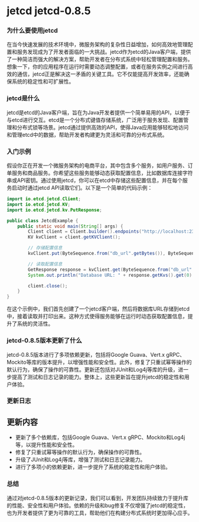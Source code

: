 # jetcd jetcd-0.8.5
### 为什么要使用jetcd

在当今快速发展的技术环境中，微服务架构的复杂性日益增加，如何高效地管理配置和服务发现成为了开发者面临的一大挑战。jetcd作为etcd的Java客户端，提供了一种简洁而强大的解决方案，帮助开发者在分布式系统中轻松管理配置和服务。想象一下，你的应用程序在运行时需要动态调整配置，或者在服务实例之间进行高效的通信，jetcd正是解决这一矛盾的关键工具。它不仅能提高开发效率，还能确保系统的稳定性和可扩展性。

### jetcd是什么

jetcd是etcd的Java客户端，旨在为Java开发者提供一个简单易用的API，以便于与etcd进行交互。etcd是一个分布式键值存储系统，广泛用于服务发现、配置管理和分布式锁等场景。jetcd通过提供高效的API，使得Java应用能够轻松地访问和管理etcd中的数据，帮助开发者构建更为灵活和可靠的分布式系统。

### 入门示例

假设你正在开发一个微服务架构的电商平台，其中包含多个服务，如用户服务、订单服务和商品服务。你希望这些服务能够动态获取配置信息，比如数据库连接字符串或API密钥。通过使用jetcd，你可以在etcd中存储这些配置信息，并在每个服务启动时通过jetcd API读取它们。以下是一个简单的代码示例：

```java
import io.etcd.jetcd.Client;
import io.etcd.jetcd.KV;
import io.etcd.jetcd.kv.PutResponse;

public class JetcdExample {
    public static void main(String[] args) {
        Client client = Client.builder().endpoints("http://localhost:2379").build();
        KV kvClient = client.getKVClient();

        // 存储配置信息
        kvClient.put(ByteSequence.from("db_url".getBytes()), ByteSequence.from("jdbc:mysql://localhost:3306/mydb".getBytes()));

        // 读取配置信息
        GetResponse response = kvClient.get(ByteSequence.from("db_url".getBytes())).get();
        System.out.println("Database URL: " + response.getKvs().get(0).getValue().toStringUtf8());

        client.close();
    }
}
```

在这个示例中，我们首先创建了一个jetcd客户端，然后将数据库URL存储到etcd中，接着读取并打印出来。这种方式使得服务能够在运行时动态获取配置信息，提升了系统的灵活性。

### jetcd-0.8.5版本更新了什么

jetcd-0.8.5版本进行了多项依赖更新，包括将Google Guava、Vert.x gRPC、Mockito等库的版本提升，以增强性能和安全性。此外，修复了只重试幂等操作的默认行为，确保了操作的可靠性。更新还包括对JUnit和Log4j等库的升级，进一步提高了测试和日志记录的能力。整体上，这些更新旨在提升jetcd的稳定性和用户体验。

### 更新日志

## 更新内容
- 更新了多个依赖库，包括Google Guava、Vert.x gRPC、Mockito和Log4j等，以提升性能和安全性。
- 修复了只重试幂等操作的默认行为，确保操作的可靠性。
- 升级了JUnit和Log4j等库，增强了测试和日志记录能力。
- 进行了多项小的依赖更新，进一步提升了系统的稳定性和用户体验。

### 总结

通过对jetcd-0.8.5版本的更新记录，我们可以看到，开发团队持续致力于提升库的性能、安全性和用户体验。依赖的升级和bug修复不仅增强了jetcd的稳定性，也为开发者提供了更为可靠的工具，帮助他们在构建分布式系统时更加得心应手。